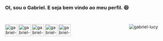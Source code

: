 ### OI, sou o Gabriel. E seja bem vindo ao meu perfil. 😄

##
<div style="display: inline_block"><br>
  <img align="right" alt="gabriel-lucy" src="https://media.discordapp.net/attachments/823686384782671873/874934034298437632/picasion.com_74bdc637b74db489d0058f172910725c.gif">
  <img align="center" alt="gabriel-Python" height="40" width "50" src="https://img.icons8.com/nolan/64/python.png">
  <img align="center" alt="gabriel-html" height="40" width "50" src="https://img.icons8.com/nolan/64/html.png">
  <img align="center" alt="gabriel-css" height="40" width "50" src="https://cdn.jsdelivr.net/gh/devicons/devicon/icons/css3/css3-original.svg">
  <img align="center" alt="gabriel-linux" height="40" width "50" src="https://cdn.jsdelivr.net/gh/devicons/devicon/icons/linux/linux-original.svg">
  <img align="center" alt="gabriel-linux" height="40" width "50" src="https://img.icons8.com/nolan/64/javascript.png"/>
  
</div>


